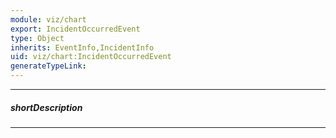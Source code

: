 ```yaml
---
module: viz/chart
export: IncidentOccurredEvent
type: Object
inherits: EventInfo,IncidentInfo
uid: viz/chart:IncidentOccurredEvent
generateTypeLink: 
---
```

---
##### shortDescription
<!-- Description goes here -->

---
<!-- Description goes here -->